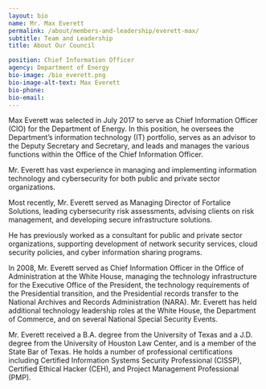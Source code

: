 ```yaml
---
layout: bio
name: Mr. Max Everett
permalink: /about/members-and-leadership/everett-max/
subtitle: Team and Leadership
title: About Our Council

position: Chief Information Officer
agency: Department of Energy
bio-image: /bio_everett.png
bio-image-alt-text: Max Everett
bio-phone:
bio-email:  
---
```

Max Everett was selected in July 2017 to serve as Chief Information Officer (CIO) for the Department of Energy. In this position, he oversees the Department’s information technology (IT) portfolio, serves as an advisor to the Deputy Secretary and Secretary, and leads and manages the various functions within the Office of the Chief Information Officer.

Mr. Everett has vast experience in managing and implementing information technology and cybersecurity for both public and private sector organizations.

Most recently, Mr. Everett served as Managing Director of Fortalice Solutions, leading cybersecurity risk assessments, advising clients on risk management, and developing secure infrastructure solutions.

He has previously worked as a consultant for public and private sector organizations, supporting development of network security services, cloud security policies, and cyber information sharing programs.

In 2008, Mr. Everett served as Chief Information Officer in the Office of Administration at the White House, managing the technology infrastructure for the Executive Office of the President, the technology requirements of the Presidential transition, and the Presidential records transfer to the National Archives and Records Administration (NARA). Mr. Everett has held additional technology leadership roles at the White House, the Department of Commerce, and on several National Special Security Events.

Mr. Everett received a B.A. degree from the University of Texas and a J.D. degree from the University of Houston Law Center, and is a member of the State Bar of Texas. He holds a number of professional certifications including Certified Information Systems Security Professional (CISSP), Certified Ethical Hacker (CEH), and Project Management Professional (PMP).
